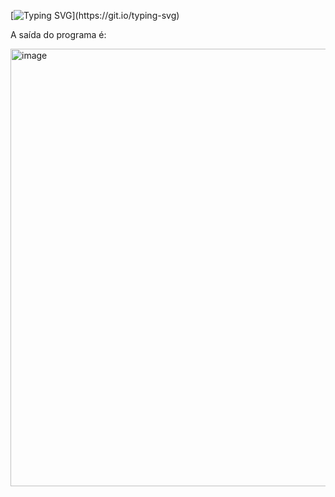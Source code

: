 [![Typing SVG](https://readme-typing-svg.herokuapp.com/?color=f7fobe&size=35&center=true&vCenter=true&width=1000&lines=;Exercício+três!;Indrodução+a+programação+Kotlin;)](https://git.io/typing-svg)

A saída do programa é:

<img width="700" alt="image" src="https://github.com/Lehguanaes/Introducao_a_programacao_kotlin/assets/125403978/cdb4ac96-2b91-4f81-b8f8-78f48a441654">
